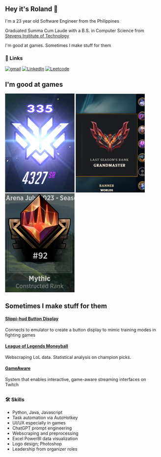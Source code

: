 
## Hey it's Roland 👋

I'm a 23 year old Software Engineer from the Philippines

Graduated Summa Cum Laude with a B.S. in Computer Science from [Stevens Institute of Technology](https://www.stevens.edu/)

I'm good at games. Sometimes I make stuff for them


### 🔗 Links

[![gmail](https://img.shields.io/badge/gmail-ea493b?style=for-the-badge&logo=gmail&logoColor=white)](mailto:rolandtumbokon@gmail.com)
[![LinkedIn](https://img.shields.io/badge/linkedin-0A66C2?style=for-the-badge&logo=linkedin&logoColor=white)](https://www.linkedin.com/in/rolandtumbokon/)
[![Leetcode](https://img.shields.io/badge/leetcode-darkorange?style=for-the-badge&logo=leetcode&logoColor=white)](https://leetcode.com/RolandTumbokon/)


## I'm good at games

![OW](/img/OWTop500.png) ![LOL](/img/LOLGM.png) ![MTGA](/img/MTGAMythic.png)


## Sometimes I make stuff for them 

#### [Slippi-hud Button Display](https://github.com/RolandTumbokon/slippi-hud)
Connects to emulator to create a button display to mimic training modes in fighting games

#### [League of Legends Moneyball](https://github.com/RolandTumbokon/LoL-Moneyball)
Webscraping LoL data. Statistical analysis on champion picks. 

#### [GameAware](https://github.com/RolandTumbokon/LoL-Moneyball)
System that enables interactive, game-aware streaming interfaces on Twitch

##
### 🛠 Skills
- Python, Java, Javascript
- Task automation via AutoHotkey
- UI/UX especially in games
- ChatGPT prompt engineering
- Webscraping and preprocessing
- Excel PowerBI data visualization
- Logo design; Photoshop
- Leadership from organizer roles
